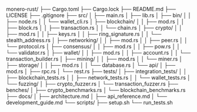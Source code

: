 monero-rust/
├── Cargo.toml
├── Cargo.lock
├── README.md
├── LICENSE
├── .gitignore
├── src/
│   ├── main.rs
│   ├── lib.rs
│   ├── bin/
│   │   ├── node.rs
│   │   └── wallet_cli.rs
│   ├── blockchain/
│   │   ├── mod.rs
│   │   ├── block.rs
│   │   ├── transaction.rs
│   │   └── chain.rs
│   ├── crypto/
│   │   ├── mod.rs
│   │   ├── keys.rs
│   │   ├── ring_signature.rs
│   │   └── stealth_address.rs
│   ├── networking/
│   │   ├── mod.rs
│   │   ├── peer.rs
│   │   └── protocol.rs
│   ├── consensus/
│   │   ├── mod.rs
│   │   ├── pow.rs
│   │   └── validator.rs
│   ├── wallet/
│   │   ├── mod.rs
│   │   ├── account.rs
│   │   └── transaction_builder.rs
│   ├── mining/
│   │   ├── mod.rs
│   │   └── miner.rs
│   ├── storage/
│   │   ├── mod.rs
│   │   └── database.rs
│   └── api/
│       ├── mod.rs
│       ├── rpc.rs
│       └── rest.rs
├── tests/
│   ├── integration_tests/
│   │   ├── blockchain_tests.rs
│   │   ├── network_tests.rs
│   │   └── wallet_tests.rs
│   └── fuzzing/
│       ├── crypto_fuzzer.rs
│       └── transaction_fuzzer.rs
├── benches/
│   ├── crypto_benchmarks.rs
│   └── blockchain_benchmarks.rs
├── docs/
│   ├── architecture.md
│   ├── api_reference.md
│   └── development_guide.md
└── scripts/
    ├── setup.sh
    └── run_tests.sh
